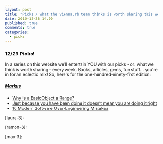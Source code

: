```yaml
---
layout: post
title: "Picks / what the vienna.rb team thinks is worth sharing this week"
date: 2016-12-28 14:00
published: true
comments: true
categories:
  - picks
---
```


### 12/28 Picks!

In a series on this website we'll entertain YOU with our picks - or: what we think is worth sharing - every week.
Books, articles, gems, fun stuff... you're in for an eclectic mix! So, here's for the one-hundred-ninety-first edition:


##### [Markus][markus]
- [Why is a BasicObject a Range?][markus-1]
- [Just because you have been doing it doesn’t mean you are doing it right][markus-2]
- [10 Modern Software Over-Engineering Mistakes][markus-3]

[laura]: https://www.twitter.com/alicetragedy
[laura-1]:
[laura-2]:
[laura-3]:

[ramon]: https://twitter.com/senorhuidobro
[ramon-1]:
[ramon-2]:
[ramon-3]:

[markus]: https://twitter.com/nuclearsquid
[markus-1]: https://thomasleecopeland.com/2016/06/26/basicobject-is-a-range.html
[markus-2]: http://katemats.com/fresh-starts/
[markus-3]: https://medium.com/@rdsubhas/10-modern-software-engineering-mistakes-bc67fbef4fc8

[max]: https://www.twitter.com/klappradla
[max-1]:
[max-2]:
[max-3]:

